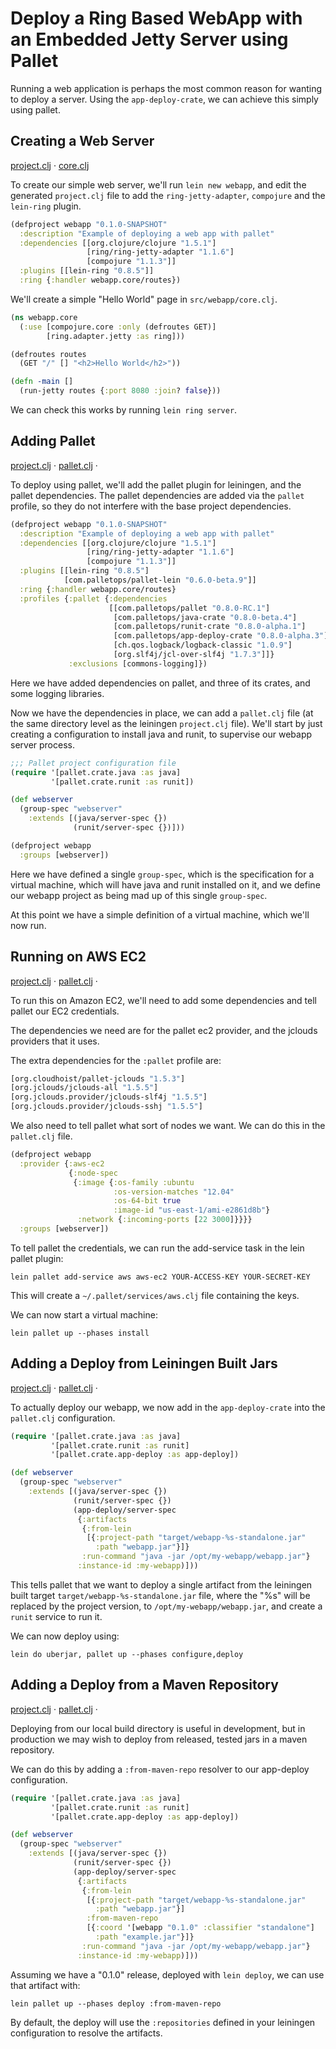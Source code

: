 # Deploy a Ring Based WebApp with an Embedded Jetty Server using Pallet

Running a web application is perhaps the most common reason for wanting to
deploy a server.  Using the `app-deploy-crate`, we can achieve this simply using
pallet.

## Creating a Web Server
[project.clj](step-1-webapp/project.clj) &#xb7;
[core.clj](step-1-webapp/src/webapp/core.clj)

To create our simple web server, we'll run `lein new webapp`, and edit the
generated `project.clj` file to add the `ring-jetty-adapter`, `compojure` and
the `lein-ring` plugin.

```clj
(defproject webapp "0.1.0-SNAPSHOT"
  :description "Example of deploying a web app with pallet"
  :dependencies [[org.clojure/clojure "1.5.1"]
                 [ring/ring-jetty-adapter "1.1.6"]
                 [compojure "1.1.3"]]
  :plugins [[lein-ring "0.8.5"]]
  :ring {:handler webapp.core/routes})
```

We'll create a simple "Hello World" page in `src/webapp/core.clj`.

```clj
(ns webapp.core
  (:use [compojure.core :only (defroutes GET)]
        [ring.adapter.jetty :as ring]))

(defroutes routes
  (GET "/" [] "<h2>Hello World</h2>"))

(defn -main []
  (run-jetty routes {:port 8080 :join? false}))
```

We can check this works by running `lein ring server`.

## Adding Pallet
[project.clj](step-2-with-pallet/project.clj) &#xb7;
[pallet.clj](step-2-with-pallet/pallet.clj) &#xb7;

To deploy using pallet, we'll add the pallet plugin for leiningen, and the
pallet dependencies.  The pallet dependencies are added via the `pallet`
profile, so they do not interfere with the base project dependencies.

```clj
(defproject webapp "0.1.0-SNAPSHOT"
  :description "Example of deploying a web app with pallet"
  :dependencies [[org.clojure/clojure "1.5.1"]
                 [ring/ring-jetty-adapter "1.1.6"]
                 [compojure "1.1.3"]]
  :plugins [[lein-ring "0.8.5"]
            [com.palletops/pallet-lein "0.6.0-beta.9"]]
  :ring {:handler webapp.core/routes}
  :profiles {:pallet {:dependencies
                      [[com.palletops/pallet "0.8.0-RC.1"]
                       [com.palletops/java-crate "0.8.0-beta.4"]
                       [com.palletops/runit-crate "0.8.0-alpha.1"]
                       [com.palletops/app-deploy-crate "0.8.0-alpha.3"]
                       [ch.qos.logback/logback-classic "1.0.9"]
                       [org.slf4j/jcl-over-slf4j "1.7.3"]]}
             :exclusions [commons-logging]})
```

Here we have added dependencies on pallet, and three of its crates, and some
logging libraries.

Now we have the dependencies in place, we can add a `pallet.clj` file (at the
same directory level as the leiningen `project.clj` file).  We'll start by just
creating a configuration to install java and runit, to supervise our webapp
server process.

```clj
;;; Pallet project configuration file
(require '[pallet.crate.java :as java]
         '[pallet.crate.runit :as runit])

(def webserver
  (group-spec "webserver"
    :extends [(java/server-spec {})
              (runit/server-spec {})]))

(defproject webapp
  :groups [webserver])
```

Here we have defined a single `group-spec`, which is the specification for a
virtual machine, which will have java and runit installed on it, and we define
our webapp project as being mad up of this single `group-spec`.

At this point we have a simple definition of a virtual machine, which we'll now
run.

## Running on AWS EC2
[project.clj](step-3-with-ec2/project.clj) &#xb7;
[pallet.clj](step-3-with-ec2/pallet.clj) &#xb7;

To run this on Amazon EC2, we'll need to add some dependencies and tell pallet
our EC2 credentials.

The dependencies we need are for the pallet ec2 provider, and the jclouds
providers that it uses.

The extra dependencies for the `:pallet` profile are:

```clj
[org.cloudhoist/pallet-jclouds "1.5.3"]
[org.jclouds/jclouds-all "1.5.5"]
[org.jclouds.provider/jclouds-slf4j "1.5.5"]
[org.jclouds.provider/jclouds-sshj "1.5.5"]
```

We also need to tell pallet what sort of nodes we want.  We can do this in the
`pallet.clj` file.

```clj
(defproject webapp
  :provider {:aws-ec2
             {:node-spec
              {:image {:os-family :ubuntu
                       :os-version-matches "12.04"
                       :os-64-bit true
                       :image-id "us-east-1/ami-e2861d8b"}
               :network {:incoming-ports [22 3000]}}}}
  :groups [webserver])
```

To tell pallet the credentials, we can run the add-service task in the lein
pallet plugin:

```
lein pallet add-service aws aws-ec2 YOUR-ACCESS-KEY YOUR-SECRET-KEY
```

This will create a `~/.pallet/services/aws.clj` file containing the keys.

We can now start a virtual machine:

```
lein pallet up --phases install
```

## Adding a Deploy from Leiningen Built Jars
[project.clj](step-4-with-deploy-from-lein/project.clj) &#xb7;
[pallet.clj](step-4-with-deploy-from-lein/pallet.clj) &#xb7;

To actually deploy our webapp, we now add in the `app-deploy-crate` into the
`pallet.clj` configuration.

```clj
(require '[pallet.crate.java :as java]
         '[pallet.crate.runit :as runit]
         '[pallet.crate.app-deploy :as app-deploy])

(def webserver
  (group-spec "webserver"
    :extends [(java/server-spec {})
              (runit/server-spec {})
              (app-deploy/server-spec
               {:artifacts
                {:from-lein
                 [{:project-path "target/webapp-%s-standalone.jar"
                   :path "webapp.jar"}]}
                :run-command "java -jar /opt/my-webapp/webapp.jar"}
               :instance-id :my-webapp)]))
```

This tells pallet that we want to deploy a single artifact from the leiningen
built target `target/webapp-%s-standalone.jar` file, where the "%s" will be
replaced by the project version, to `/opt/my-webapp/webapp.jar`, and create a
`runit` service to run it.

We can now deploy using:

```
lein do uberjar, pallet up --phases configure,deploy
```

## Adding a Deploy from a Maven Repository
[project.clj](step-5-with-deploy-from-maven-repo/project.clj) &#xb7;
[pallet.clj](step-5-with-deploy-from-maven-repo/pallet.clj) &#xb7;

Deploying from our local build directory is useful in development, but in
production we may wish to deploy from released, tested jars in a maven
repository.

We can do this by adding a `:from-maven-repo` resolver to our app-deploy
configuration.

```clj
(require '[pallet.crate.java :as java]
         '[pallet.crate.runit :as runit]
         '[pallet.crate.app-deploy :as app-deploy])

(def webserver
  (group-spec "webserver"
    :extends [(java/server-spec {})
              (runit/server-spec {})
              (app-deploy/server-spec
               {:artifacts
                {:from-lein
                 [{:project-path "target/webapp-%s-standalone.jar"
                   :path "webapp.jar"}]
                 :from-maven-repo
                 [{:coord '[webapp "0.1.0" :classifier "standalone"]
                   :path "example.jar"}]}
                :run-command "java -jar /opt/my-webapp/webapp.jar"}
               :instance-id :my-webapp)]))
```

Assuming we have a "0.1.0" release, deployed with `lein deploy`, we can use that
artifact with:

```
lein pallet up --phases deploy :from-maven-repo
```

By default, the deploy will use the `:repositories` defined in your leiningen
configuration to resolve the artifacts.
